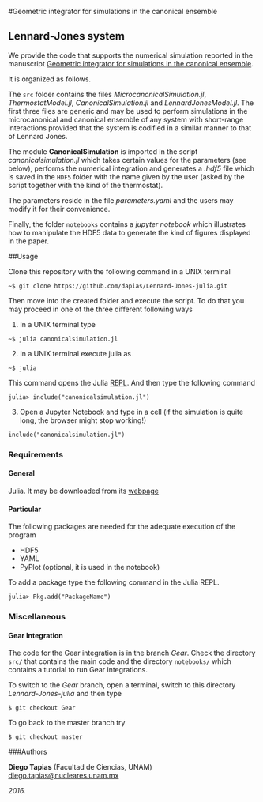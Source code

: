 #Geometric integrator for simulations in the canonical ensemble
## Lennard-Jones system

We provide the code that supports the numerical simulation reported in the manuscript [Geometric integrator for simulations in the canonical ensemble](http://arxiv.org/abs/1605.01654).

It is organized as follows.

The ``src`` folder contains the files *MicrocanonicalSimulation.jl*, *ThermostatModel.jl*, *CanonicalSimulation.jl* and *LennardJonesModel.jl*. The first three files are generic and may be used to perform simulations in the microcanonical and canonical ensemble of any system with short-range interactions provided that the system is codified in a similar manner to that of Lennard Jones.

The module **CanonicalSimulation** is imported in the script *canonicalsimulation.jl* which takes certain values for the parameters (see below), performs the numerical integration and generates a *.hdf5* file which is saved in the ``HDF5`` folder with the name given by the user (asked by the script together with the kind of the thermostat).

The parameters reside in the file *parameters.yaml* and the users may modify it for their convenience.

Finally, the folder ``notebooks`` contains a *jupyter notebook* which illustrates how to manipulate the HDF5 data to generate the kind of figures displayed in the paper.

##Usage

Clone this repository with the following command in a UNIX terminal
```
~$ git clone https://github.com/dapias/Lennard-Jones-julia.git
```

Then move into the created folder and execute the script.  To do that you may proceed in one of the three different following ways

1. In a UNIX terminal type

 ```
 ~$ julia canonicalsimulation.jl
 ```
2. In a UNIX terminal execute julia as
 ```
 ~$ julia
 ```
This command opens the Julia [REPL](https://en.wikibooks.org/wiki/Introducing_Julia/The_REPL). And then type the following command
 ```
 julia> include("canonicalsimulation.jl")
 ```

3. Open a Jupyter Notebook and type in a cell (if the simulation is quite long, the browser might stop working!)
 ```
 include("canonicalsimulation.jl")
 ```

### Requirements

#### General
Julia. It may be downloaded from its [webpage](http://julialang.org/downloads/)

#### Particular
The following packages are needed for the adequate execution of the program

- HDF5
- YAML
- PyPlot (optional, it is used in the notebook)

To add a package type the following command in the Julia REPL.
```
julia> Pkg.add("PackageName")
```

### Miscellaneous
#### Gear Integration
The code for the Gear integration is in the branch *Gear*. Check the directory `src/` that contains the main code and the  directory `notebooks/` which contains a tutorial to run Gear integrations. 

To switch to the *Gear* branch, open a terminal, switch to this directory *Lennard-Jones-julia* and then type

```
$ git checkout Gear
```

To go back to the master branch try
```
$ git checkout master
```


###Authors

**Diego Tapias** (Facultad de Ciencias, UNAM) diego.tapias@nucleares.unam.mx

*2016.*








